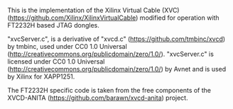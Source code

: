 This is the implementation of the Xilinx Virtual Cable (XVC) (https://github.com/Xilinx/XilinxVirtualCable) modified for operation with FT2232H based JTAG dongles.

"xvcServer.c", is a derivative of "xvcd.c" (https://github.com/tmbinc/xvcd) 
by tmbinc, used under CC0 1.0 Universal (http://creativecommons.org/publicdomain/zero/1.0/). 
"xvcServer.c" is licensed under CC0 1.0 Universal (http://creativecommons.org/publicdomain/zero/1.0/) 
by Avnet and is used by Xilinx for XAPP1251.

The FT2232H specific code is taken from the free components of the XVCD-ANITA (https://github.com/barawn/xvcd-anita) project.
